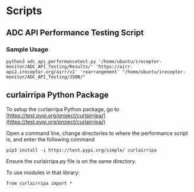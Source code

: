 # Scripts

## ADC API Performance Testing Script 

### Sample Usage

`python3 adc_api_performancetest.py '/home/ubuntu/ireceptor-monitor/ADC_API_Testing/Results/' 'https://airr-api2.ireceptor.org/airr/v1' 'rearrangement' "/home/ubuntu/ireceptor-monitor/ADC_API_Testing/JSON/"
`

## curlairripa Python Package 

To setup the curlairripa Python package, go to [https://test.pypi.org/project/curlairripa/](https://test.pypi.org/project/curlairripa/)

Open a command line, change directories to where the performance script is, and enter the following command

`pip3 install -i https://test.pypi.org/simple/ curlairripa`

Ensure the curlairripa.py file is on the same directory. 

To use modules in that library:


`from curlairripa import *`
